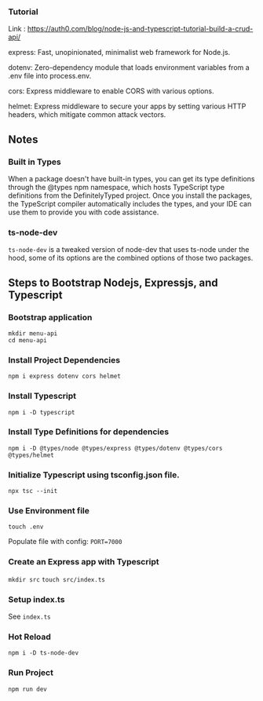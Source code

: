 ### Tutorial 

Link : https://auth0.com/blog/node-js-and-typescript-tutorial-build-a-crud-api/

express: Fast, unopinionated, minimalist web framework for Node.js.

dotenv: Zero-dependency module that loads environment variables from a .env file into process.env.

cors: Express middleware to enable CORS with various options.

helmet: Express middleware to secure your apps by setting various HTTP headers, which mitigate common attack vectors.

## Notes

### Built in Types
When a package doesn't have built-in types, you can get its type definitions through the @types npm namespace, which hosts TypeScript type definitions from the DefinitelyTyped project. Once you install the packages, the TypeScript compiler automatically includes the types, and your IDE can use them to provide you with code assistance.

### ts-node-dev
 `ts-node-dev` is a tweaked version of node-dev that uses ts-node under the hood, some of its options are the combined options of those two packages. 

## Steps to Bootstrap Nodejs, Expressjs, and Typescript

### Bootstrap application 
```
mkdir menu-api
cd menu-api
```

### Install Project Dependencies
`npm i express dotenv cors helmet`

### Install Typescript
`npm i -D typescript`

### Install Type Definitions for dependencies
`npm i -D @types/node @types/express @types/dotenv @types/cors @types/helmet`

### Initialize Typescript using tsconfig.json file. 
`npx tsc --init`

### Use Environment file
`touch .env`

Populate file with config: `PORT=7000`

### Create an Express app with Typescript
`mkdir src`
`touch src/index.ts`

### Setup index.ts
See `index.ts`

### Hot Reload
`npm i -D ts-node-dev` 

### Run Project
`npm run dev`